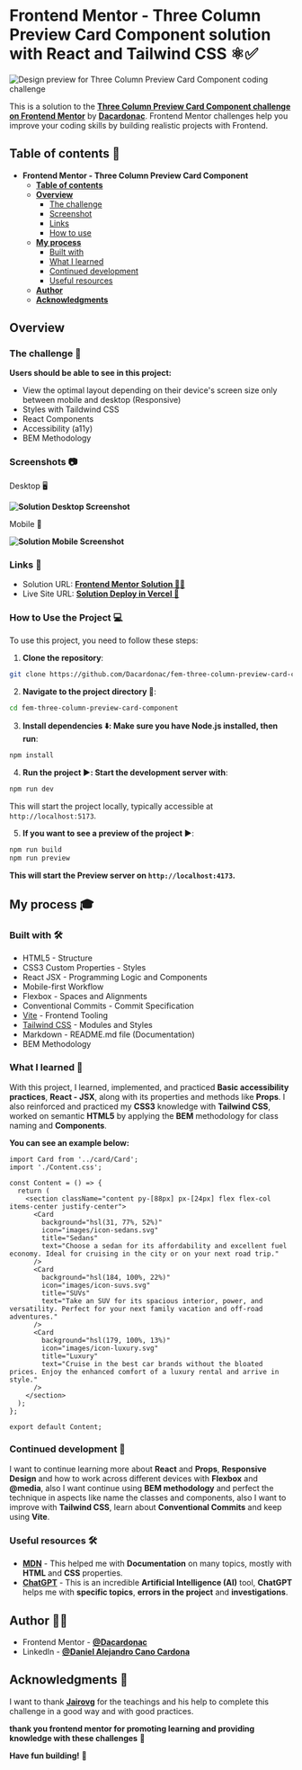 
# Frontend Mentor - Three Column Preview Card Component solution with React and Tailwind CSS ⚛️✅

![Design preview for Three Column Preview Card Component coding challenge](./public/design/desktop-preview.webp)

This is a solution to the **[Three Column Preview Card Component challenge on Frontend Mentor](https://www.frontendmentor.io/challenges/3column-preview-card-component-pH92eAR2-)** by **[Dacardonac](https://github.com/Dacardonac)**. Frontend Mentor challenges help you improve your coding skills by building realistic projects with Frontend.

## Table of contents 📄

- **Frontend Mentor - Three Column Preview Card Component**
  - **[Table of contents](#table-of-contents-)**
  - **[Overview](#overview-)**
    - [The challenge](#the-challenge-)
    - [Screenshot](#screenshots-)
    - [Links](#links-)
    - [How to use](#how-to-use-the-project-)
  - **[My process](#my-process-)**
    - [Built with](#built-with-)
    - [What I learned](#what-i-learned-)
    - [Continued development](#continued-development-)
    - [Useful resources](#useful-resources-)
  - **[Author](#author-)**
  - **[Acknowledgments](#acknowledgments-)**

## Overview

### The challenge 🧩

**Users should be able to see in this project:**

- View the optimal layout depending on their device's screen size only between mobile and desktop (Responsive)
- Styles with Taildwind CSS
- React Components
- Accessibility (a11y)
- BEM Methodology

### Screenshots 📷

Desktop 🖥️

**![Solution Desktop Screenshot]()**


Mobile 🤳

**![Solution Mobile Screenshot](./public/screenshots/mobile-screenshot.webp)**

### Links 📍

- Solution URL: **[Frontend Mentor Solution 👨‍💻]()**
- Live Site URL: **[Solution Deploy in Vercel 🚀]()**

### How to Use the Project 💻

To use this project, you need to follow these steps:

1. **Clone the repository**:

  ```bash
  git clone https://github.com/Dacardonac/fem-three-column-preview-card-component.git
  ```

2. **Navigate to the project directory 📂**:

  ```bash
  cd fem-three-column-preview-card-component
  ```

3. **Install dependencies ⬇️: Make sure you have Node.js installed, then run**:

  ```bash
  npm install
  ```

4. **Run the project ▶️: Start the development server with**:

  ```bash
  npm run dev
  ```
  This will start the project locally, typically accessible at `http://localhost:5173`.

5. **If you want to see a preview of the project ▶️**:

  ```bash
  npm run build
  npm run preview
  ```
  **This will start the Preview server on `http://localhost:4173`.**

## My process 🎓

### Built with 🛠

- HTML5 - Structure
- CSS3 Custom Properties - Styles
- React JSX - Programming Logic and Components
- Mobile-first Workflow
- Flexbox - Spaces and Alignments
- Conventional Commits - Commit Specification
- [Vite](https://vitejs.dev/) - Frontend Tooling
- [Tailwind CSS](https://tailwindcss.com/) - Modules and Styles
- Markdown - README.md file (Documentation)
- BEM Methodology

### What I learned 🧠

With this project, I learned, implemented, and practiced **Basic accessibility practices**, **React - JSX**, along with its properties and methods like **Props**. I also reinforced and practiced my **CSS3** knowledge with **Tailwind CSS**, worked on semantic **HTML5** by applying the **BEM** methodology for class naming and **Components**.

**You can see an example below:**

``` JSX
import Card from '../card/Card';
import './Content.css';

const Content = () => {
  return (
    <section className="content py-[88px] px-[24px] flex flex-col items-center justify-center">
      <Card
        background="hsl(31, 77%, 52%)"
        icon="images/icon-sedans.svg"
        title="Sedans"
        text="Choose a sedan for its affordability and excellent fuel economy. Ideal for cruising in the city or on your next road trip."
      />
      <Card
        background="hsl(184, 100%, 22%)"
        icon="images/icon-suvs.svg"
        title="SUVs"
        text="Take an SUV for its spacious interior, power, and versatility. Perfect for your next family vacation and off-road adventures."
      />
      <Card
        background="hsl(179, 100%, 13%)"
        icon="images/icon-luxury.svg"
        title="Luxury"
        text="Cruise in the best car brands without the bloated prices. Enjoy the enhanced comfort of a luxury rental and arrive in style."
      />
    </section>
  );
};

export default Content;
```

### Continued development 🔎

I want to continue learning more about **React** and **Props**, **Responsive Design** and how to work across different devices with **Flexbox** and **@media**, also I want continue using  **BEM methodology** and perfect the technique in aspects like name the classes and components, also I want to improve with **Tailwind CSS**, learn about **Conventional Commits** and keep using **Vite**.

### Useful resources 🛠

- **[MDN](https://developer.mozilla.org/en-US/)** - This helped me with **Documentation** on many topics, mostly with **HTML** and **CSS** properties.
- **[ChatGPT](https://chatgpt.com/)** - This is an incredible **Artificial Intelligence (AI)** tool, **ChatGPT** helps me with **specific topics**, **errors in the project** and **investigations**.

## Author 👨‍💻

- Frontend Mentor - **[@Dacardonac](https://www.frontendmentor.io/profile/Dacardonac)**
- LinkedIn - **[@Daniel Alejandro Cano Cardona](https://www.linkedin.com/in/daniel-alejandro-cano-cardona/)**

## Acknowledgments 🙌

I want to thank **[Jairovg](https://github.com/jairovg)** for the teachings and his help to complete this challenge in a good way and with good practices.

**thank you frontend mentor for promoting learning and providing knowledge with these challenges** 🙌

**Have fun building!** 🚀

#